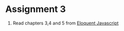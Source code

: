 # Assignment 3

1. Read chapters 3,4 and 5 from
   [Eloquent Javascript](https://eloquentjavascript.net/)
